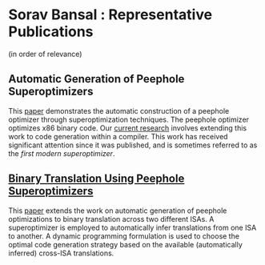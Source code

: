 # Sorav Bansal : Representative Publications
(in order of relevance)

## Automatic Generation of Peephole Superoptimizers
This [paper](https://raw.githubusercontent.com/bsorav/publications/master/asplos06.pdf) demonstrates the automatic construction of a peephole optimizer
through superoptimization techniques.  The peephole optimizer optimizes
x86 binary code.  Our [current research](http://compiler.ai) involves
extending this work to code generation within a compiler.  This work
has received significant attention since it was published, and is sometimes
referred to as the *first modern superoptimizer*.

## [Binary Translation Using Peephole Superoptimizers](https://raw.githubusercontent.com/bsorav/publications/master/osdi08.pdf)
This [paper](https://raw.githubusercontent.com/bsorav/publications/master/osdi08.pdf)
extends the work on automatic generation of peephole optimizations to
binary translation across two different ISAs. A superoptimizer is employed
to automatically infer translations from one ISA to another.  A dynamic
programming formulation is used to choose the optimal code generation
strategy based on the available (automatically inferred) cross-ISA translations.
